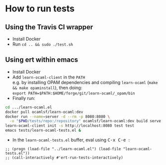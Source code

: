 # How to run tests

## Using the Travis CI wrapper

* Install Docker
* Run `cd .. && sudo ./test.sh`

## Using ert within emacs

* Install Docker
* Add `learn-ocaml-client` in the `PATH`  
  e.g. by installing OPAM dependencies and compiling `learn-ocaml`
  (`make && make opaminstall`), then doing:  
  `export PATH=$PATH:$HOME/forge/git/learn-ocaml/_opam/bin`
* Finally run:

```bash
cd .../learn-ocaml.el
docker pull ocamlsf/learn-ocaml:dev
docker run --name=server -d --rm -p 8080:8080 \
  -v "$PWD/tests/repo:/repository" ocamlsf/learn-ocaml:dev build serve
learn-ocaml-client init -s http://localhost:8080 test test
emacs tests/learn-ocaml-tests.el &
```

* In the `learn-ocaml-tests.el` buffer, eval using <kbd>C-x C-e </kbd>:

```elisp
;; (progn (load-file "../learn-ocaml.el") (load-file "learn-ocaml-tests.el"))
;; (call-interactively #'ert-run-tests-interactively)
```
